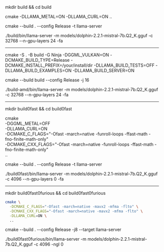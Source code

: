 mkdir build && cd build

cmake -DLLAMA_METAL=ON -DLLAMA_CURL=ON ..

cmake --build . --config Release -t llama-server

./build/bin/llama-server -m models/dolphin-2.2.1-mistral-7b.Q2_K.gguf -c 32768 --n-gpu-layers 24 -fa

---

cmake -S . -B build -G Ninja -DGGML_VULKAN=ON -DCMAKE_BUILD_TYPE=Release -DCMAKE_INSTALL_PREFIX=/your/install/dir -DLLAMA_BUILD_TESTS=OFF -DLLAMA_BUILD_EXAMPLES=ON -DLLAMA_BUILD_SERVER=ON

cmake --build build --config Release -j 16

./build-amd/bin/llama-server -m models/dolphin-2.2.1-mistral-7b.Q2_K.gguf -c 32768 --n-gpu-layers 24 -fa

---

mkdir build0fast && cd build0fast

cmake \
  -DGGML_METAL=OFF \
  -DLLAMA_CURL=ON \
  -DCMAKE_C_FLAGS="-Ofast -march=native -funroll-loops -ffast-math -fno-finite-math-only" \
  -DCMAKE_CXX_FLAGS="-Ofast -march=native -funroll-loops -ffast-math -fno-finite-math-only" \
  ..

cmake --build . --config Release -t llama-server

./build0fast/bin/llama-server -m models/dolphin-2.2.1-mistral-7b.Q2_K.gguf -c 4096 --n-gpu-layers 0 -fa

---

mkdir build0fast0furious && cd build0fast0furious

```sh
cmake \
  -DCMAKE_C_FLAGS="-Ofast -march=native -mavx2 -mfma -flto" \
  -DCMAKE_CXX_FLAGS="-Ofast -march=native -mavx2 -mfma -flto" \
  -DLLAMA_CURL=ON \
  ..
```

cmake --build . --config Release -j8 --target llama-server

./build0fast0furious/bin/llama-server -m models/dolphin-2.2.1-mistral-7b.Q2_K.gguf -c 4096 -ngl 0
